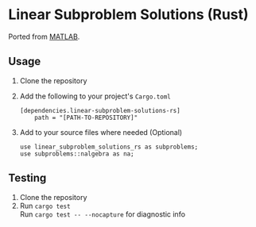 # Linear Subproblem Solutions (Rust)

Ported from [MATLAB](https://github.com/rpiRobotics/linear-subproblem-solutions).

## Usage

1. Clone the repository
2. Add the following to your project's `Cargo.toml`

    ```
    [dependencies.linear-subproblem-solutions-rs]
        path = "[PATH-TO-REPOSITORY]"
    ```

3. Add to your source files where needed (Optional)

    ```
    use linear_subproblem_solutions_rs as subproblems;
    use subproblems::nalgebra as na;
    ```

## Testing

1. Clone the repository
2. Run `cargo test`\
Run `cargo test -- --nocapture` for diagnostic info
